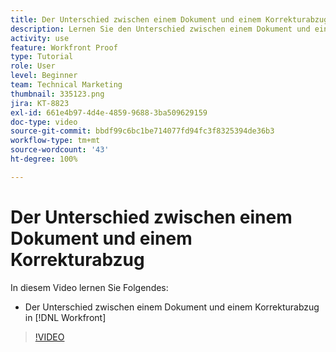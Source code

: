 ```yaml
---
title: Der Unterschied zwischen einem Dokument und einem Korrekturabzug
description: Lernen Sie den Unterschied zwischen einem Dokument und einem Korrekturabzug in [!DNL  Workfront]kennen.
activity: use
feature: Workfront Proof
type: Tutorial
role: User
level: Beginner
team: Technical Marketing
thumbnail: 335123.png
jira: KT-8823
exl-id: 661e4b97-4d4e-4859-9688-3ba509629159
doc-type: video
source-git-commit: bbdf99c6bc1be714077fd94fc3f8325394de36b3
workflow-type: tm+mt
source-wordcount: '43'
ht-degree: 100%

---
```


# Der Unterschied zwischen einem Dokument und einem Korrekturabzug

In diesem Video lernen Sie Folgendes:

* Der Unterschied zwischen einem Dokument und einem Korrekturabzug in [!DNL Workfront]

>[!VIDEO](https://video.tv.adobe.com/v/335123/?quality=12&learn=on&enablevpops=1)
